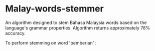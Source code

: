 # Malay-words-stemmer
An algorithm designed to stem Bahasa Malaysia words based on the language's grammar properties. Algorithm returns approximately 78% accuracy.

To perform stemming on word 'pemberian' :
``` malaystemmer('pemberian')
